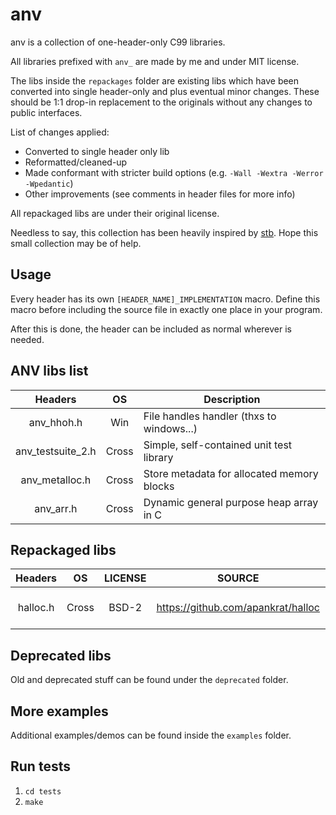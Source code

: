 # anv

anv is a collection of one-header-only C99 libraries.

All libraries prefixed with `anv_` are made by me and under MIT license.

The libs inside the `repackages` folder are existing libs which have been converted
into single header-only and plus eventual minor changes. These should be 1:1 drop-in replacement
to the originals without any changes to public interfaces.

List of changes applied:
- Converted to single header only lib
- Reformatted/cleaned-up
- Made conformant with stricter build options (e.g. `-Wall -Wextra -Werror -Wpedantic`)
- Other improvements (see comments in header files for more info)

All repackaged libs are under their original license.

Needless to say, this collection has been heavily inspired by [stb](https://github.com/nothings/stb).
Hope this small collection may be of help.

## Usage

Every header has its own `[HEADER_NAME]_IMPLEMENTATION` macro.
Define this macro before including the source file in exactly one place in your
program.

After this is done, the header can be included as normal wherever is needed.

## ANV libs list

|      Headers      |  OS   | Description                                |
|:-----------------:|:-----:|--------------------------------------------|
|    anv_hhoh.h     |  Win  | File handles handler (thxs to windows...)  |
| anv_testsuite_2.h | Cross | Simple, self-contained unit test library   |
|  anv_metalloc.h   | Cross | Store metadata for allocated memory blocks |
|     anv_arr.h     | Cross | Dynamic general purpose heap array in C    |

## Repackaged libs

| Headers  |  OS   | LICENSE | SOURCE                             | Description                   |
|:--------:|:-----:|:-------:|------------------------------------|-------------------------------|
| halloc.h | Cross |  BSD-2  | https://github.com/apankrat/halloc | Hierarchical memory allocator |

## Deprecated libs

Old and deprecated stuff can be found under the `deprecated` folder.

## More examples

Additional examples/demos can be found inside the `examples` folder.

## Run tests

1. `cd tests`
2. `make`
